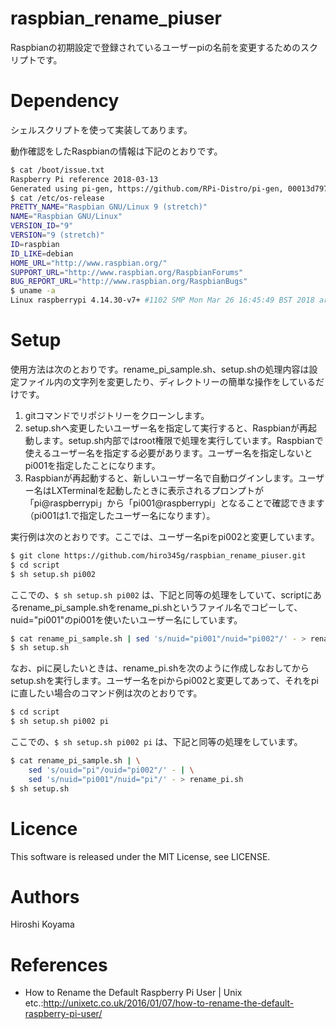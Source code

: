 # raspbian_rename_piuser

Raspbianの初期設定で登録されているユーザーpiの名前を変更するためのスクリプトです。


# Dependency

シェルスクリプトを使って実装してあります。

動作確認をしたRaspbianの情報は下記のとおりです。

```bash
$ cat /boot/issue.txt 
Raspberry Pi reference 2018-03-13
Generated using pi-gen, https://github.com/RPi-Distro/pi-gen, 00013d7972122d1304aacda8fff5098f073ceb43, stage5
$ cat /etc/os-release 
PRETTY_NAME="Raspbian GNU/Linux 9 (stretch)"
NAME="Raspbian GNU/Linux"
VERSION_ID="9"
VERSION="9 (stretch)"
ID=raspbian
ID_LIKE=debian
HOME_URL="http://www.raspbian.org/"
SUPPORT_URL="http://www.raspbian.org/RaspbianForums"
BUG_REPORT_URL="http://www.raspbian.org/RaspbianBugs"
$ uname -a
Linux raspberrypi 4.14.30-v7+ #1102 SMP Mon Mar 26 16:45:49 BST 2018 armv7l GNU/Linux
```


# Setup

使用方法は次のとおりです。rename_pi_sample.sh、setup.shの処理内容は設定ファイル内の文字列を変更したり、ディレクトリーの簡単な操作をしているだけです。

1. gitコマンドでリポジトリーをクローンします。
2. setup.shへ変更したいユーザー名を指定して実行すると、Raspbianが再起動します。setup.sh内部ではroot権限で処理を実行しています。Raspbianで使えるユーザー名を指定する必要があります。ユーザー名を指定しないとpi001を指定したことになります。
3. Raspbianが再起動すると、新しいユーザー名で自動ログインします。ユーザー名はLXTerminalを起動したときに表示されるプロンプトが「pi@raspberrypi」から「pi001@raspberrypi」となることで確認できます（pi001は1.で指定したユーザー名になります）。

実行例は次のとおりです。ここでは、ユーザー名piをpi002と変更しています。

```bash
$ git clone https://github.com/hiro345g/raspbian_rename_piuser.git
$ cd script 
$ sh setup.sh pi002
```

ここでの、`$ sh setup.sh pi002` は、下記と同等の処理をしていて、scriptにあるrename_pi_sample.shをrename_pi.shというファイル名でコピーして、nuid="pi001"のpi001を使いたいユーザー名にしています。

```bash
$ cat rename_pi_sample.sh | sed 's/nuid="pi001"/nuid="pi002"/' - > rename_pi.sh
$ sh setup.sh
```

なお、piに戻したいときは、rename_pi.shを次のように作成しなおしてからsetup.shを実行します。ユーザー名をpiからpi002と変更してあって、それをpiに直したい場合のコマンド例は次のとおりです。

```bash
$ cd script 
$ sh setup.sh pi002 pi
```

ここでの、`$ sh setup.sh pi002 pi` は、下記と同等の処理をしています。

```bash
$ cat rename_pi_sample.sh | \
    sed 's/ouid="pi"/ouid="pi002"/' - | \
    sed 's/nuid="pi001"/nuid="pi"/' - > rename_pi.sh
$ sh setup.sh
```


# Licence

This software is released under the MIT License, see LICENSE.


# Authors

Hiroshi Koyama


# References

- How to Rename the Default Raspberry Pi User | Unix etc.:http://unixetc.co.uk/2016/01/07/how-to-rename-the-default-raspberry-pi-user/
